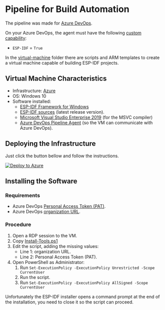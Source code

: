 # Pipeline for Build Automation

The pipeline was made for [Azure DevOps](https://azure.microsoft.com/en-us/services/devops/).

On your Azure DevOps, the agent must have the following [custom capability](https://docs.microsoft.com/en-us/azure/devops/pipelines/process/demands?view=azure-devops&tabs=yaml):

* `ESP-IDF` = `True`

In the [virtual-machine](/.pipeline/virtual-machine/) folder there are scripts and ARM templates to create a virtual machine capable of building ESP-IDF projects.

## Virtual Machine Characteristics

* Infrastructure: [Azure](https://azure.microsoft.com/en-us/)
* OS: Windows 10
* Software installed:
  * [ESP-IDF Framework for Windows](https://docs.espressif.com/projects/esp-idf/en/latest/esp32/get-started/windows-setup.html)
  * [ESP-IDF sources](https://github.com/espressif/esp-idf) (latest release version).
  * [Microsoft Visual Studio Enterprise 2019](https://visualstudio.microsoft.com/vs/enterprise/) (for the MSVC compiler)
  * [Azure DevOps Pipeline Agent](https://github.com/microsoft/azure-pipelines-agent) (so the VM can communicate with Azure DevOps).

## Deploying the Infrastructure

Just click the button bellow and follow the instructions.

[![Deploy to Azure](https://aka.ms/deploytoazurebutton)](https://portal.azure.com/#create/Microsoft.Template/uri/https%3A%2F%2Fraw.githubusercontent.com%2Fgfurtadoalmeida%2Fesp32-project-template%2Fmaster%2F.pipeline%2Fvirtual-machine%2Ftemplate.json)

## Installing the Software

### Requirements

* Azure DevOps [Personal Access Token (PAT)](https://docs.microsoft.com/en-us/azure/devops/organizations/accounts/use-personal-access-tokens-to-authenticate?view=azure-devops&tabs=preview-page).
* Azure DevOps [organization URL](https://docs.microsoft.com/en-us/azure/devops/extend/develop/work-with-urls?view=azure-devops&tabs=http).

### Procedure

1. Open a RDP session to the VM.
2. Copy [Install-Tools.ps1](/.pipeline/virtual-machine/Install-Tools.ps1)
3. Edit the script, adding the missing values:
   * Line 1: organization URL.
   * Line 2: Personal Access Token (PAT).
4. Open PowerShell as Administrator:
   1. Run `Set-ExecutionPolicy -ExecutionPolicy Unrestricted -Scope CurrentUser`
   2. Run the script.
   3. Run `Set-ExecutionPolicy -ExecutionPolicy AllSigned -Scope CurrentUser`

Unfortunately the ESP-IDF installer opens a command prompt at the end of the installation, you need to close it so the script can proceed.
